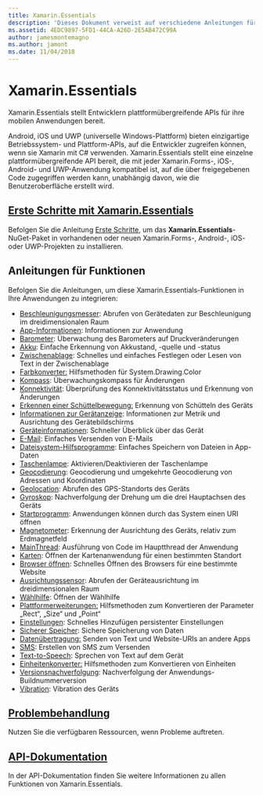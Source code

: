 ```yaml
---
title: Xamarin.Essentials
description: 'Dieses Dokument verweist auf verschiedene Anleitungen für Xamarin.Essentials, womit Entwicklern plattformübergreifende APIs für ihre mobilen Anwendungen bereitgestellt werden.'
ms.assetid: 4EDC9897-5FD1-44CA-A26D-2E5AB472C99A
author: jamesmontemagno
ms.author: jamont
ms.date: 11/04/2018
---
```


# <a name="xamarinessentials"></a>Xamarin.Essentials

Xamarin.Essentials stellt Entwicklern plattformübergreifende APIs für ihre mobilen Anwendungen bereit.

Android, iOS und UWP (universelle Windows-Plattform) bieten einzigartige Betriebssystem- und Plattform-APIs, auf die Entwickler zugreifen können, wenn sie Xamarin mit C# verwenden. Xamarin.Essentials stellt eine einzelne plattformübergreifende API bereit, die mit jeder Xamarin.Forms-, iOS-, Android- und UWP-Anwendung kompatibel ist, auf die über freigegebenen Code zugegriffen werden kann, unabhängig davon, wie die Benutzeroberfläche erstellt wird.

## <a name="get-started-with-xamarinessentialsget-startedmdcontextxamarinxamarin-forms"></a>[Erste Schritte mit Xamarin.Essentials](get-started.md?context=xamarin/xamarin-forms)

Befolgen Sie die Anleitung [Erste Schritte](get-started.md), um das **Xamarin.Essentials**-NuGet-Paket in vorhandenen oder neuen Xamarin.Forms-, Android-, iOS- oder UWP-Projekten zu installieren.

## <a name="feature-guides"></a>Anleitungen für Funktionen

Befolgen Sie die Anleitungen, um diese Xamarin.Essentials-Funktionen in Ihre Anwendungen zu integrieren:

* [Beschleunigungsmesser](accelerometer.md?context=xamarin/xamarin-forms): Abrufen von Gerätedaten zur Beschleunigung im dreidimensionalen Raum
* [App-Informationen](app-information.md?context=xamarin/xamarin-forms): Informationen zur Anwendung
* [Barometer](barometer.md?context=xamarin/xamarin-forms): Überwachung des Barometers auf Druckveränderungen
* [Akku](battery.md?context=xamarin/xamarin-forms): Einfache Erkennung von Akkustand, -quelle und -status
* [Zwischenablage](clipboard.md?context=xamarin/xamarin-forms): Schnelles und einfaches Festlegen oder Lesen von Text in der Zwischenablage
* [Farbkonverter:](color-converters.md?context=xamarin/xamarin-forms) Hilfsmethoden für System.Drawing.Color
* [Kompass](compass.md?context=xamarin/xamarin-forms): Überwachungskompass für Änderungen
* [Konnektivität](connectivity.md?context=xamarin/xamarin-forms): Überprüfung des Konnektivitätsstatus und Erkennung von Änderungen
* [Erkennen einer Schüttelbewegung:](detect-shake.md?context=xamarin/xamarin-forms) Erkennung von Schütteln des Geräts
* [Informationen zur Gerätanzeige](device-display.md?context=xamarin/xamarin-forms): Informationen zur Metrik und Ausrichtung des Gerätebildschirms
* [Geräteinformationen](device-information.md?context=xamarin/xamarin-forms): Schneller Überblick über das Gerät
* [E-Mail](email.md?context=xamarin/xamarin-forms): Einfaches Versenden von E-Mails
* [Dateisystem-Hilfsprogramme](file-system-helpers.md?context=xamarin/xamarin-forms): Einfaches Speichern von Dateien in App-Daten
* [Taschenlampe](flashlight.md?context=xamarin/xamarin-forms): Aktivieren/Deaktivieren der Taschenlampe
* [Geocodierung](geocoding.md?context=xamarin/xamarin-forms): Geocodierung und umgekehrte Geocodierung von Adressen und Koordinaten
* [Geolocation](geolocation.md?context=xamarin/xamarin-forms): Abrufen des GPS-Standorts des Geräts
* [Gyroskop](gyroscope.md?context=xamarin/xamarin-forms): Nachverfolgung der Drehung um die drei Hauptachsen des Geräts
* [Startprogramm](launcher.md?context=xamarin/xamarin-forms): Anwendungen können durch das System einen URI öffnen
* [Magnetometer](magnetometer.md?context=xamarin/xamarin-forms): Erkennung der Ausrichtung des Geräts, relativ zum Erdmagnetfeld
* [MainThread](main-thread.md?content=xamarin/xamarin-forms): Ausführung von Code im Hauptthread der Anwendung
* [Karten](maps.md?content=xamarin/xamarin-forms): Öffnen der Kartenanwendung für einen bestimmten Standort
* [Browser öffnen](open-browser.md?context=xamarin/xamarin-forms): Schnelles Öffnen des Browsers für eine bestimmte Website
* [Ausrichtungssensor](orientation-sensor.md?context=xamarin/xamarin-forms): Abrufen der Geräteausrichtung im dreidimensionalen Raum
* [Wählhilfe](phone-dialer.md?context=xamarin/xamarin-forms): Öffnen der Wählhilfe
* [Plattformerweiterungen:](platform-extensions.md?context=xamarin/xamarin-forms) Hilfsmethoden zum Konvertieren der Parameter „Rect“, „Size“ und „Point“
* [Einstellungen](preferences.md?context=xamarin/xamarin-forms): Schnelles Hinzufügen persistenter Einstellungen
* [Sicherer Speicher](secure-storage.md?context=xamarin/xamarin-forms): Sichere Speicherung von Daten
* [Datenübertragung:](share.md?context=xamarin/xamarin-forms) Senden von Text und Website-URIs an andere Apps
* [SMS](sms.md?context=xamarin/xamarin-forms): Erstellen von SMS zum Versenden
* [Text-to-Speech](text-to-speech.md?context=xamarin/xamarin-forms): Sprechen von Text auf dem Gerät
* [Einheitenkonverter:](unit-converters.md?context=xamarin/xamarin-forms) Hilfsmethoden zum Konvertieren von Einheiten
* [Versionsnachverfolgung](version-tracking.md?context=xamarin/xamarin-forms): Nachverfolgung der Anwendungs- Buildnummerversion
* [Vibration](vibrate.md?context=xamarin/xamarin-forms): Vibration des Geräts

## <a name="troubleshootingtroubleshootingmdcontextxamarinxamarin-forms"></a>[Problembehandlung](troubleshooting.md?context=xamarin/xamarin-forms)

Nutzen Sie die verfügbaren Ressourcen, wenn Probleme auftreten.

## <a name="api-documentationxrefxamarinessentials"></a>[API-Dokumentation](xref:Xamarin.Essentials)

In der API-Dokumentation finden Sie weitere Informationen zu allen Funktionen von Xamarin.Essentials.
